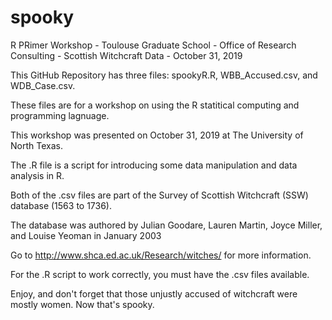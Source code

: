 # spooky
R PRimer Workshop - Toulouse Graduate School - Office of Research Consulting - Scottish Witchcraft Data - October 31, 2019

This GitHub Repository has three files: spookyR.R, WBB_Accused.csv, and WDB_Case.csv.

These files are for a workshop on using the R statitical computing and programming lagnuage.

This workshop was presented on October 31, 2019 at The University of North Texas.

The .R file is a script for introducing some data manipulation and data analysis in R.

Both of the .csv files are part of the Survey of Scottish Witchcraft (SSW) database (1563 to 1736).

The database was authored by Julian Goodare, Lauren Martin, Joyce Miller, and Louise Yeoman in January 2003

Go to http://www.shca.ed.ac.uk/Research/witches/ for more information.

For the .R script to work correctly, you must have the .csv files available.

Enjoy, and don't forget that those unjustly accused of witchcraft were mostly women. Now that's spooky.
